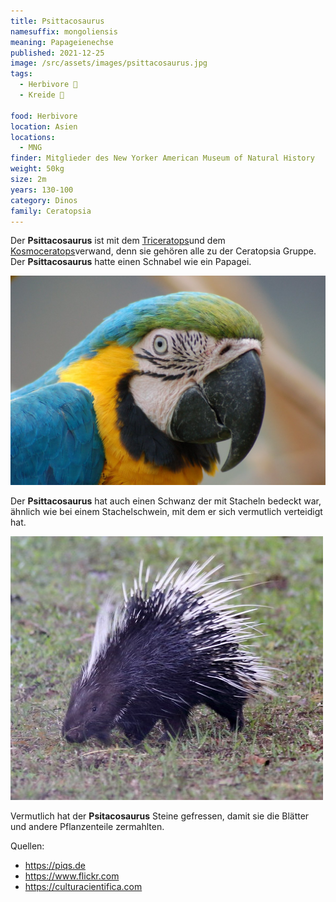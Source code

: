 ```yaml
---
title: Psittacosaurus
namesuffix: mongoliensis
meaning: Papageienechse
published: 2021-12-25
image: /src/assets/images/psittacosaurus.jpg
tags:
  - Herbivore 🌿
  - Kreide 🦴
  
food: Herbivore
location: Asien
locations:
  - MNG
finder: Mitglieder des New Yorker American Museum of Natural History
weight: 50kg
size: 2m
years: 130-100
category: Dinos
family: Ceratopsia
---
```

Der **Psittacosaurus** ist mit dem [Triceratops](/dinos/triceratops/)und dem [Kosmoceratops](/dinos/kosmoceratops)verwand, denn sie gehören alle zu der Ceratopsia Gruppe. Der **Psittacosaurus** hatte einen Schnabel wie ein Papagei.

![Papagei ](/src/assets/images/papagei.jpg)

Der **Psittacosaurus** hat auch einen Schwanz der mit Stacheln bedeckt war, ähnlich wie bei einem Stachelschwein, mit dem er sich vermutlich verteidigt hat.

![Stachelschwein](/src/assets/images/stachelschwein.jpg)

Vermutlich hat der **Psitacosaurus** Steine gefressen, damit sie die Blätter und andere Pflanzenteile zermahlten.

Quellen:

* <https://piqs.de>
* <https://www.flickr.com>
* <https://culturacientifica.com>
